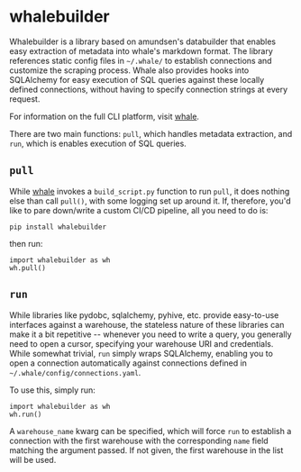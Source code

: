 # whalebuilder

Whalebuilder is a library based on amundsen's databuilder that enables easy extraction of metadata into whale's markdown format. The library references static config files in `~/.whale/` to establish connections and customize the scraping process. Whale also provides hooks into SQLAlchemy for easy execution of SQL queries against these locally defined connections, without having to specify connection strings at every request.

For information on the full CLI platform, visit [whale](https://github.com/dataframehq/whale).

There are two main functions: `pull`, which handles metadata extraction, and `run`, which is enables execution of SQL queries.

## `pull`
While [whale](https://github.com/dataframehq/whale) invokes a `build_script.py` function to run `pull`, it does nothing else than call `pull()`, with some logging set up around it. If, therefore, you'd like to pare down/write a custom CI/CD pipeline, all you need to do is:

```
pip install whalebuilder
```

then run:
```
import whalebuilder as wh
wh.pull()
```

## `run`
While libraries like pydobc, sqlalchemy, pyhive, etc. provide easy-to-use interfaces against a warehouse, the stateless nature of these libraries can make it a bit repetitive -- whenever you need to write a query, you generally need to open a cursor, specifying your warehouse URI and credentials. While somewhat trivial, `run` simply wraps SQLAlchemy, enabling you to open a connection automatically against connections defined in `~/.whale/config/connections.yaml`.

To use this, simply run:
```
import whalebuilder as wh
wh.run()
```

A `warehouse_name` kwarg can be specified, which will force `run` to establish a connection with the first warehouse with the corresponding `name` field matching the argument passed. If not given, the first warehouse in the list will be used.

